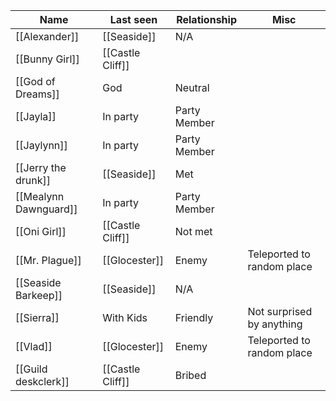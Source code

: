 | Name                  | Last seen        | Relationship | Misc                       |
| --------------------- | ---------------- | ------------ | -------------------------- |
| [[Alexander]]         | [[Seaside]]      | N/A          |                            |
| [[Bunny Girl]]        | [[Castle Cliff]] |              |                            |
| [[God of Dreams]]     | God              | Neutral      |                            |
| [[Jayla]]             | In party         | Party Member |                            |
| [[Jaylynn]]           | In party         | Party Member |                            |
| [[Jerry the drunk]]   | [[Seaside]]      | Met          |                            |
| [[Mealynn Dawnguard]] | In party         | Party Member |                            |
| [[Oni Girl]]          | [[Castle Cliff]] | Not met      |                            |
| [[Mr. Plague]]        | [[Glocester]]    | Enemy        | Teleported to random place |
| [[Seaside Barkeep]]   | [[Seaside]]      | N/A          |                            |
| [[Sierra]]            | With Kids        | Friendly     | Not surprised by anything  |
| [[Vlad]]              | [[Glocester]]    | Enemy        | Teleported to random place |
| [[Guild deskclerk]]   | [[Castle Cliff]] | Bribed       |                            |
